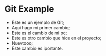 # Git Example

- Este es un ejemplo de Git;
- Aqui hago mi primer cambio;
- Este es el cambio de mi pc;
- Este es otro cambio que hice en el proyecto;
- Nuevtooo;
- Este cambio es iportante.
